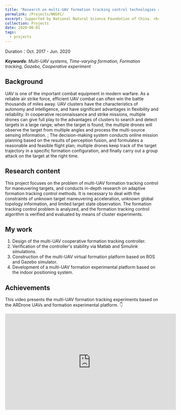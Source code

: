 ```yaml
---
title: "Research on multi-UAV formation tracking control technologies and applications"
permalink: /Projects/NNSFC/
excerpt: Supported by National Natural Science Foundation of China. <br/> <a href="https://jianhua-WANG-BUAA.github.io/Projects/NNSFC/"><img src="https://jianhua-WANG-BUAA.github.io/images/ARdrone-3-formation.png" alt="ARdrone-3-formation.png" border="0" width="500" /></a>
collection: Projects
date: 2020-06-01
tags:
  - projects
---
```


Duration：Oct. 2017 - Jun. 2020

***Keywords***: *Multi-UAV systems, Time-varying formation, Formation tracking, Gazebo, Cooperative experiment*

## Background

<!-- 无人机是现代化战争中重要的作战装备之一。作为可靠的空中打击力量，高效的无人机作战往往可以决胜于千里之外。无人机集群具有自主化与智能化特点，在灵活性与可靠性等方面具有显著优势。在协同侦查打击任务中，多无人机可以充分发挥集群优势，对目标进行大范围搜索探测；当发现目标后，多无人机对目标进行多角度观测，并将多源感知信息进行融合处理；决策系统根据感知融合结果进行在线任务规划，制定出合理可行的飞行方案；多无人机以特定的编队构型保持对目标轨迹的跟踪，最后在恰当的时机对目标进行集群打击。 -->

UAV is one of the important combat equipment in modern warfare. As a reliable air strike force, efficient UAV combat can often win the battle thousands of miles away. UAV clusters have the characteristics of autonomy and intelligence, and have significant advantages in flexibility and reliability. In cooperative reconnaissance and strike missions, multiple drones can give full play to the advantages of clusters to search and detect targets in a large range; when the target is found, the multiple drones will observe the target from multiple angles and process the multi-source sensing information. ; The decision-making system conducts online mission planning based on the results of perception fusion, and formulates a reasonable and feasible flight plan; multiple drones keep track of the target trajectory in a specific formation configuration, and finally carry out a group attack on the target at the right time.

## Research content

<!-- 本项目重点研究面向机动目标的多无人机编队跟踪控制问题，深入开展自适应编队跟踪控制方法的研究，对存在未知目标机动加速度、未知全局拓扑信息、以及目标状态观测受限等约束下的编队跟踪控制问题进行分析，以集群实验的方式对编队跟踪控制算法的验证与评估。 -->

This project focuses on the problem of multi-UAV formation tracking control for maneuvering targets, and conducts in-depth research on adaptive formation tracking control methods. It is necessary to deal with the constraints of unknown target maneuvering acceleration, unknown global topology information, and limited target state observation. The formation tracking control problem is analyzed, and the formation tracking control algorithm is verified and evaluated by means of cluster experiments.

## My work

1. Design of the multi-UAV cooperative formation tracking controller.
2. Verification of the controller's stability via Matlab and Simulink simulations.
3. Construction of the multi-UAV virtual formation platform based on ROS and Gazebo simulator.
4. Development of a multi-UAV formation experimental platform based on the indoor positioning system.

## Achievements

This video presents the multi-UAV formation tracking experiments based on the ARDrone UAVs and formation experimental platform. 👇

<iframe width="560" height="315" src="https://www.youtube.com/embed/dHqNoYIUqD8" frameborder="0" allow="accelerometer; autoplay; encrypted-media; gyroscope; picture-in-picture" allowfullscreen></iframe>

